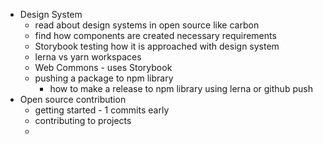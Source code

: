 - Design System
	- read about design systems in open source like carbon
	- find how components are created necessary requirements
	- Storybook testing how it is approached with design system
	- lerna vs yarn workspaces
	- Web Commons - uses Storybook
	- pushing a package to npm library
		-	how to make a release to npm library using lerna or github push
 - Open source contribution
	 - getting started - 1 commits early 
	 - contributing to projects
	 - 